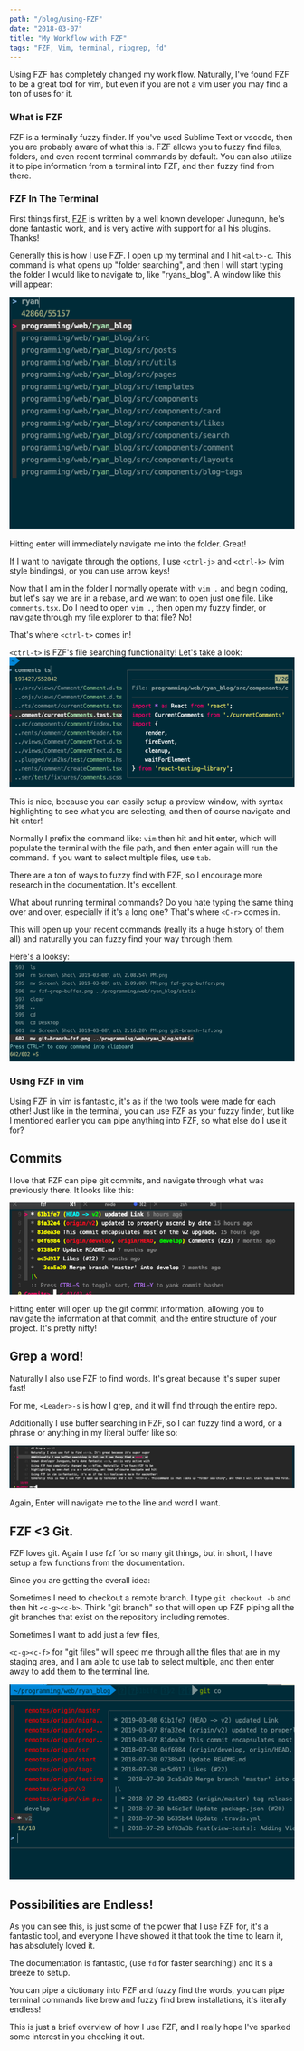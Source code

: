 ```yaml
---
path: "/blog/using-FZF"
date: "2018-03-07"
title: "My Workflow with FZF"
tags: "FZF, Vim, terminal, ripgrep, fd" 
---
```

Using FZF has completely changed my work flow. Naturally, I've found FZF to be a great tool for vim, but even if you are not a vim user you may find a ton of uses for it.

### What is FZF
FZF is a terminally fuzzy finder. If you've used Sublime Text or vscode, then you are probably aware of what this is. FZF allows you to fuzzy find files, folders, and even recent terminal commands by default. You can also utilize it to pipe information from a terminal into FZF, and then fuzzy find from there.

### FZF In The Terminal
First things first, [FZF](https://github.com/junegunn/fzf/) is written by a well known developer Junegunn, he's done fantastic work, and is very active with support for all his plugins. Thanks!

Generally this is how I use FZF. I open up my terminal and I hit `<alt>-c`. This command is what opens up "folder searching", and then I will start typing the folder I would like to navigate to, like "ryans_blog".  A window like this will appear: 

![FZF-alt-c-command](alt-c-fzf.png)

Hitting enter will immediately navigate me into the folder. Great!

If I want to navigate through the options, I use `<ctrl-j>` and `<ctrl-k>` (vim style bindings), or you can use arrow keys!

Now that I am in the folder I normally operate with `vim .` and begin coding, but let's say we are in a rebase, and we want to open just one file. Like `comments.tsx`. Do I need to open `vim .`, then open my fuzzy finder, or navigate through my file explorer to that file? No!

That's where `<ctrl-t>` comes in!

`<ctrl-t>` is FZF's file searching functionality! Let's take a look:
![FZF-ctrl-t-command](ctrl-t-fzf.png)

This is nice, because you can easily setup a preview window, with syntax highlighting to see what you are selecting, and then of course navigate and hit enter!

Normally I prefix the command like:  `vim` then hit <ctrl-t> and hit enter, which will populate the terminal with the file path, and then enter again will run the command. If you want to select multiple files, use `tab`.

There are a ton of ways to fuzzy find with FZF, so I encourage more research in the documentation. It's excellent.

What about running terminal commands? Do you hate typing the same thing over and
over, especially if it's a long one? That's where `<C-r>` comes in.

This will open up your recent commands (really its a huge history of them all)
and naturally you can fuzzy find your way through them.
 
 Here's a looksy:
 ![FZF-ctrl-r-command](fzf-ctrl-r.png)

### Using FZF in vim

Using FZF in vim is fantastic, it's as if the two tools were made for each other! Just like in the terminal, you can use FZF as your fuzzy finder, but like I mentioned earlier you can pipe anything into FZF, so what else do I use it
for?

## Commits

I love that FZF can pipe git commits, and navigate through what was previously there. It looks like this:

![FZF-commits](commits-with-fzf.png)

Hitting enter will open up the git commit information, allowing you to navigate the information at that commit, and the entire structure of your project. It's pretty nifty!

## Grep a word!

Naturally I also use FZF to find words. It's great because it's super super
fast!

For me, `<Leader>-s` is how I grep, and it will find through the entire repo.

Additionally I use buffer searching in FZF, so I can fuzzy find a word, or a phrase or anything in my literal buffer like so:

![FZF-buffers!](fzf-grep-buffer.png)

Again, Enter will navigate me to the line and word I want. 


## FZF <3 Git.

FZF loves git. Again I use fzf for so many git things, but in short, I have setup a few functions from the documentation.

Since you are getting the overall idea:

Sometimes I need to checkout a remote branch. I type `git checkout -b` and then hit `<c-g><c-b>`. Think "git branch" so that will open up FZF piping all the git branches that exist on the repository including
remotes. 

Sometimes I want to add just a few files,

`<c-g><c-f>` for "git files" will speed me through all the files that are in my staging area, and I am able to use tab to select multiple, and then enter away to add them to the terminal line.

![FZF-git-branch!](git-branch-fzf.png)

## Possibilities are Endless!

As you can see this, is just some of the power that I use FZF for, it's a fantastic tool, and everyone I have showed it that took the time to learn it, has absolutely loved it.

The documentation is fantastic, (use `fd` for faster searching!) and it's a breeze to setup.

You can pipe a dictionary into FZF and fuzzy find the words, you can pipe terminal commands like brew and fuzzy find brew installations, it's literally endless!


This is just a brief overview of how I use FZF, and I really hope I've sparked some interest in you checking it out.
